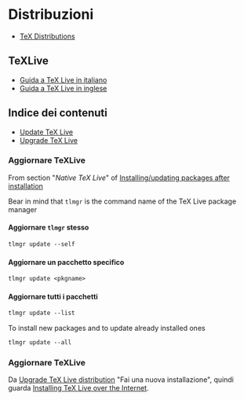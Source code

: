 <!-- # Distributions -->
# Distribuzioni

- [TeX Distributions](https://www.latex-project.org/get/#tex-distributions)

## TeXLive

- [Guida a TeX Live in italiano](http://texdoc.net/texmf-dist/doc/texlive/texlive-it/texlive-it.pdf)
- [Guida a TeX Live in inglese](http://texdoc.net/texmf-dist/doc/texlive/texlive-en/texlive-en.pdf)

<!-- ## Table of contents -->
## Indice dei contenuti

- [Update TeX Live](#update-texlive)
- [Upgrade TeX Live](#upgrade-texlive)

<!-- ### Update TeXLive -->
### Aggiornare TeXLive

From section "_Native TeX Live_" of [Installing/updating packages after installation](https://tug.org/texlive/pkginstall.html)

Bear in mind that `tlmgr` is the command name of the TeX Live package manager

<!-- #### Update `tlmgr` itself -->
#### Aggiornare `tlmgr` stesso

```latex
tlmgr update --self
```

<!-- #### Update a specific package -->
#### Aggiornare un pacchetto specifico

```latex
tlmgr update <pkgname>
```

<!-- #### Update all packages -->
#### Aggiornare tutti i pacchetti

<!-- If you would like to see what would be done before doing it, run -->
```latex
tlmgr update --list
```

<!-- To install new packages and to update already installed ones -->
To install new packages and to update already installed ones
```latex
tlmgr update --all
```

<!-- ### Upgrade TeXLive -->
### Aggiornare TeXLive

<!-- From [Upgrade TeX Live distribution](https://tug.org/texlive/upgrade.html) "Please do a new installation", therefore see [Installing TeX Live over the Internet](https://tug.org/texlive/acquire-netinstall.html). -->
Da [Upgrade TeX Live distribution](https://tug.org/texlive/upgrade.html) "Fai una nuova installazione", quindi guarda [Installing TeX Live over the Internet](https://tug.org/texlive/acquire-netinstall.html).
